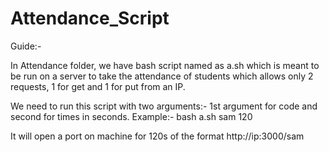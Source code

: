 # Attendance_Script

Guide:-

In Attendance folder, we have bash script named as a.sh which is meant to be run on a server to take the attendance of students which allows only 2 requests, 1 for get and 1 for put from an IP.

We need to run this script with two arguments:-
1st argument for code and second for times in seconds.
Example:- bash a.sh sam 120

It will open a port on machine for 120s of the format http://ip:3000/sam
